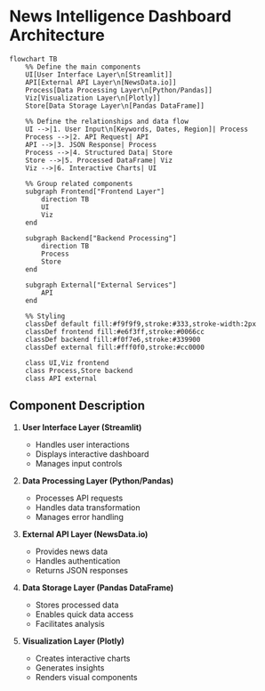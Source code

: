 # News Intelligence Dashboard Architecture

```mermaid
flowchart TB
    %% Define the main components
    UI[User Interface Layer\n[Streamlit]]
    API[External API Layer\n[NewsData.io]]
    Process[Data Processing Layer\n[Python/Pandas]]
    Viz[Visualization Layer\n[Plotly]]
    Store[Data Storage Layer\n[Pandas DataFrame]]
    
    %% Define the relationships and data flow
    UI -->|1. User Input\n[Keywords, Dates, Region]| Process
    Process -->|2. API Request| API
    API -->|3. JSON Response| Process
    Process -->|4. Structured Data| Store
    Store -->|5. Processed DataFrame| Viz
    Viz -->|6. Interactive Charts| UI
    
    %% Group related components
    subgraph Frontend["Frontend Layer"]
        direction TB
        UI
        Viz
    end
    
    subgraph Backend["Backend Processing"]
        direction TB
        Process
        Store
    end
    
    subgraph External["External Services"]
        API
    end

    %% Styling
    classDef default fill:#f9f9f9,stroke:#333,stroke-width:2px
    classDef frontend fill:#e6f3ff,stroke:#0066cc
    classDef backend fill:#f0f7e6,stroke:#339900
    classDef external fill:#fff0f0,stroke:#cc0000
    
    class UI,Viz frontend
    class Process,Store backend
    class API external
```

## Component Description

1. **User Interface Layer (Streamlit)**
   - Handles user interactions
   - Displays interactive dashboard
   - Manages input controls

2. **Data Processing Layer (Python/Pandas)**
   - Processes API requests
   - Handles data transformation
   - Manages error handling

3. **External API Layer (NewsData.io)**
   - Provides news data
   - Handles authentication
   - Returns JSON responses

4. **Data Storage Layer (Pandas DataFrame)**
   - Stores processed data
   - Enables quick data access
   - Facilitates analysis

5. **Visualization Layer (Plotly)**
   - Creates interactive charts
   - Generates insights
   - Renders visual components
